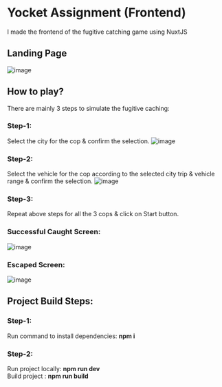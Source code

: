 # Yocket Assignment (Frontend)

I made the frontend of the fugitive catching game using NuxtJS <br/>
## Landing Page
![image](https://github.com/sultanhunter/nuxt-frontend/assets/39861073/2cf0195e-23ea-430e-bd05-a75fc3a182aa)


## How to play?
There are mainly 3 steps to simulate the fugitive caching:
### Step-1:
Select the city for the cop & confirm the selection.
![image](https://github.com/sultanhunter/nuxt-frontend/assets/39861073/4516c8b0-6514-4b21-a25b-fa80afbb4425)

### Step-2:
Select the vehicle for the cop according to the selected city trip & vehicle range & confirm the selection.
![image](https://github.com/sultanhunter/nuxt-frontend/assets/39861073/d8403b01-062c-4d96-8c27-70c00199ee53)

### Step-3:
Repeat above steps for all the 3 cops & click on Start button.
### Successful Caught Screen:
![image](https://github.com/sultanhunter/nuxt-frontend/assets/39861073/3fbb3744-baba-42ee-85e4-e606a6566163)

### Escaped Screen:
![image](https://github.com/sultanhunter/nuxt-frontend/assets/39861073/5663e5cc-02cd-4b98-96f1-1809845a6d9a)<br/>

## Project Build Steps:
### Step-1:
Run command to install dependencies: **npm i**
### Step-2:
Run project locally: **npm run dev** <br/>
Build project : **npm run build**




